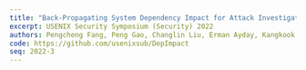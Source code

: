 ```yaml
---
title: "Back-Propagating System Dependency Impact for Attack Investigation"
excerpt: USENIX Security Symposium (Security) 2022
authors: Pengcheng Fang, Peng Gao, Changlin Liu, Erman Ayday, Kangkook Jee, Ting Wang, Tanfang (Fanny) Ye, <strong>Zhuotao Liu</strong>, Xusheng Xiao
code: https://github.com/usenixsub/DepImpact
seq: 2022-3
---
```

